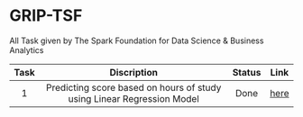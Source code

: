 # GRIP-TSF
All Task given by The Spark Foundation for Data Science &amp; Business Analytics

|Task|Discription|Status|Link|
|:-----:|:----:|:---:|:---:|
|1|Predicting score based on hours of study using Linear Regression Model|Done|[here](Task1)|





[Task1]:"https://github.com"
